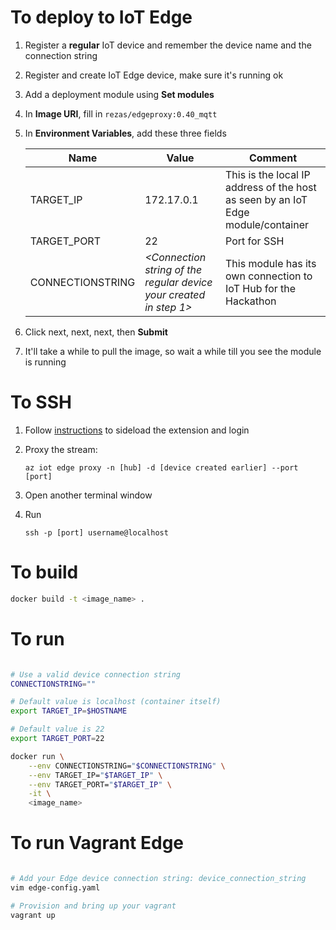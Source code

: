 # To deploy to IoT Edge

1. Register a **regular** IoT device and remember the device name and the connection string
1. Register and create IoT Edge device, make sure it's running ok
1. Add a deployment module using **Set modules**
1. In **Image URI**, fill in `rezas/edgeproxy:0.40_mqtt`
1. In **Environment Variables**, add these three fields

    | Name | Value | Comment |
    |------------------|----------------------------------------------------------|----------------------------------------------------------------------------------|
    | TARGET_IP | 172.17.0.1 | This is the local IP address of the host as seen by an IoT Edge module/container |
    | TARGET_PORT | 22 | Port for SSH |
    | CONNECTIONSTRING | *<Connection string of the regular device your created in step 1>* | This module has its own connection to IoT Hub for the Hackathon |

1. Click next, next, next, then **Submit**
1. It'll take a while to pull the image, so wait a while till you see the module is running

# To SSH

1. Follow [instructions](https://github.com/rezasherafat/edge-proxy/tree/master/azure-cli-iot-extension) to sideload the extension and login
1. Proxy the stream:

    ```
    az iot edge proxy -n [hub] -d [device created earlier] --port [port]
    ```

1. Open another terminal window
1. Run

    ```
    ssh -p [port] username@localhost
    ```

# To build
```bash
docker build -t <image_name> .
```

# To run
```bash

# Use a valid device connection string
CONNECTIONSTRING=""

# Default value is localhost (container itself)
export TARGET_IP=$HOSTNAME

# Default value is 22
export TARGET_PORT=22

docker run \
    --env CONNECTIONSTRING="$CONNECTIONSTRING" \
    --env TARGET_IP="$TARGET_IP" \
    --env TARGET_PORT="$TARGET_IP" \
    -it \
    <image_name>
```

# To run Vagrant Edge
```bash

# Add your Edge device connection string: device_connection_string
vim edge-config.yaml

# Provision and bring up your vagrant
vagrant up
```

